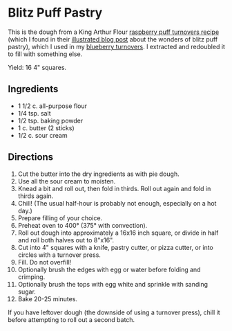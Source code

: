 # Blitz Puff Pastry

This is the dough from a King Arthur Flour [raspberry puff turnovers recipe](http://www.kingarthurflour.com/recipes/raspberry-puff-turnovers-recipe) (which I found in their [illustrated blog post](http://www.kingarthurflour.com/blog/2009/07/02/love-flaky-turnovers-dont-love-fussing-blitz-puff-to-the-rescue/) about the wonders of blitz puff pastry), which I used in my [blueberry turnovers](../pie/blueberryTurnovers.md).  I extracted and redoubled it to fill with something else.

Yield: 16 4" squares.

## Ingredients

* 1 1/2 c. all-purpose flour 
* 1/4 tsp. salt
* 1/2 tsp. baking powder
* 1 c. butter (2 sticks)
* 1/2 c. sour cream

## Directions

1. Cut the butter into the dry ingredients as with pie dough.
2. Use all the sour cream to moisten.
3. Knead a bit and roll out, then fold in thirds.  Roll out again and fold in thirds again.
4. Chill!  (The usual half-hour is probably not enough, especially on a hot day.)
5. Prepare filling of your choice.
6. Preheat oven to 400° (375° with convection).
7. Roll out dough into approximately a 16x16 inch square, or divide in half and roll both halves out to 8"x16".
8. Cut into 4" squares with a knife, pastry cutter, or pizza cutter, or into circles with a turnover press.
9. Fill.  Do not overfill!
10. Optionally brush the edges with egg or water before folding and crimping.
11. Optionally brush the tops with egg white and sprinkle with sanding sugar.
12. Bake 20-25 minutes.

If you have leftover dough (the downside of using a turnover press), chill it before attempting to roll out a second batch.
